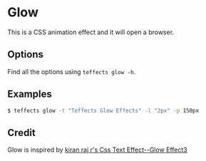 # Glow

This is a CSS animation effect and it will open a browser.

## Options

Find all the options using `teffects glow -h`.

## Examples

```sh
$ teffects glow -t "Teffects Glow Effects" -l "2px" -p 150px
```

## Credit

Glow is inspired by [kiran raj r's Css Text Effect--Glow Effect3](https://codepen.io/kiran-r-raj/pen/OJmQQwO)
